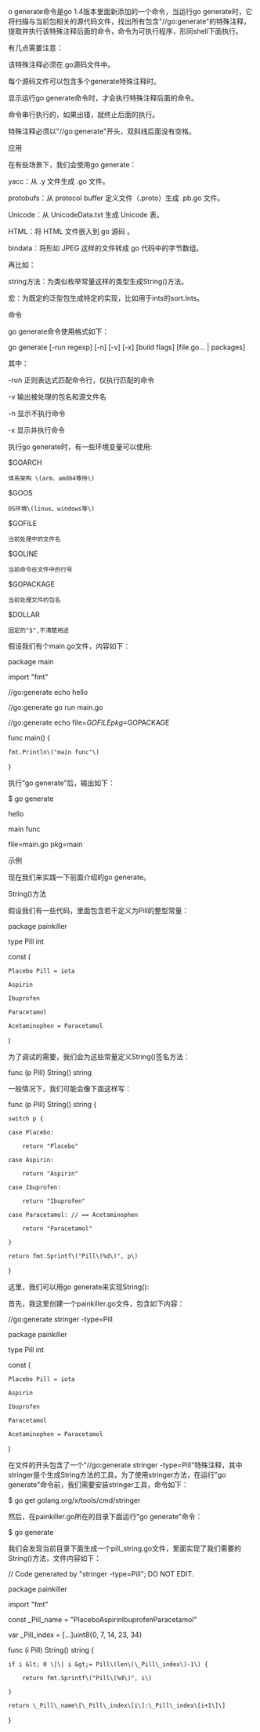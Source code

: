 o generate命令是go 1.4版本里面新添加的一个命令，当运行go generate时，它将扫描与当前包相关的源代码文件，找出所有包含"//go:generate"的特殊注释，提取并执行该特殊注释后面的命令，命令为可执行程序，形同shell下面执行。

有几点需要注意：



该特殊注释必须在.go源码文件中。

每个源码文件可以包含多个generate特殊注释时。

显示运行go generate命令时，才会执行特殊注释后面的命令。

命令串行执行的，如果出错，就终止后面的执行。

特殊注释必须以"//go:generate"开头，双斜线后面没有空格。



应用

在有些场景下，我们会使用go generate：



yacc：从 .y 文件生成 .go 文件。

protobufs：从 protocol buffer 定义文件（.proto）生成 .pb.go 文件。

Unicode：从 UnicodeData.txt 生成 Unicode 表。

HTML：将 HTML 文件嵌入到 go 源码 。

bindata：将形如 JPEG 这样的文件转成 go 代码中的字节数组。



再比如：



string方法：为类似枚举常量这样的类型生成String\(\)方法。

宏：为既定的泛型包生成特定的实现，比如用于ints的sort.Ints。



命令

go generate命令使用格式如下：

go generate \[-run regexp\] \[-n\] \[-v\] \[-x\] \[build flags\] \[file.go... \| packages\]



其中：



-run 正则表达式匹配命令行，仅执行匹配的命令

-v 输出被处理的包名和源文件名

-n 显示不执行命令

-x 显示并执行命令



执行go generate时，有一些环境变量可以使用:

$GOARCH

    体系架构 \(arm、amd64等待\)

$GOOS

    OS环境\(linux、windows等\)

$GOFILE

    当前处理中的文件名

$GOLINE

    当前命令在文件中的行号

$GOPACKAGE

    当前处理文件的包名

$DOLLAR

    固定的"$",不清楚用途



假设我们有个main.go文件，内容如下：

package main



import "fmt"



//go:generate echo hello

//go:generate go run main.go

//go:generate  echo file=$GOFILE pkg=$GOPACKAGE

func main\(\) {

    fmt.Println\("main func"\)

}



执行“go generate”后，输出如下：

$ go generate

hello

main func

file=main.go pkg=main



示例

现在我们来实践一下前面介绍的go generate。

String\(\)方法

假设我们有一些代码，里面包含若干定义为Pill的整型常量：

package painkiller



type Pill int



const \(

    Placebo Pill = iota

    Aspirin

    Ibuprofen

    Paracetamol

    Acetaminophen = Paracetamol

\)



为了调试的需要，我们会为这些常量定义String\(\)签名方法：

func \(p Pill\) String\(\) string



一般情况下，我们可能会像下面这样写：

func \(p Pill\) String\(\) string {

    switch p {

    case Placebo:

        return "Placebo"

    case Aspirin:

        return "Aspirin"

    case Ibuprofen:

        return "Ibuprofen"

    case Paracetamol: // == Acetaminophen

        return "Paracetamol"

    }

    return fmt.Sprintf\("Pill\(%d\)", p\)

}



这里，我们可以用go generate来实现String\(\):



首先，我这里创建一个painkiller.go文件，包含如下内容：



//go:generate stringer -type=Pill

package painkiller



type Pill int



const \(

    Placebo Pill = iota

    Aspirin

    Ibuprofen

    Paracetamol

    Acetaminophen = Paracetamol

\)



在文件的开头包含了一个"//go:generate stringer -type=Pill"特殊注释，其中stringer是个生成String方法的工具，为了使用stringer方法，在运行"go generate"命令前，我们需要安装stringer工具，命令如下：

$ go get golang.org/x/tools/cmd/stringer





然后，在painkiller.go所在的目录下面运行"go generate"命令：



$ go generate



我们会发现当前目录下面生成一个pill\_string.go文件，里面实现了我们需要的String\(\)方法，文件内容如下：

// Code generated by "stringer -type=Pill"; DO NOT EDIT.



package painkiller



import "fmt"



const \_Pill\_name = "PlaceboAspirinIbuprofenParacetamol"



var \_Pill\_index = \[...\]uint8{0, 7, 14, 23, 34}



func \(i Pill\) String\(\) string {

    if i &lt; 0 \|\| i &gt;= Pill\(len\(\_Pill\_index\)-1\) {

        return fmt.Sprintf\("Pill\(%d\)", i\)

    }

    return \_Pill\_name\[\_Pill\_index\[i\]:\_Pill\_index\[i+1\]\]

}

